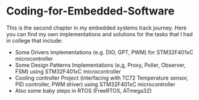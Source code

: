 # Coding-for-Embedded-Software

This is the second chapter in my embedded systems track journey.  Here you can find my own implementations and solutions for the tasks that I had in college that include:

 - Some Drivers Implementations (e.g. DIO, GPT, PWM) for STM32F401xC microcontroller
 - Some Design Patterns Implementations (e,g, Proxy, Poller, Observer, FSM) using STM32F401xC microcontroller
 - Cooling controller Project (interfacing with TC72 Temperature sensor, PID controller, PWM driver) using STM32F401xC microcontroller
 - Also some baby steps in RTOS (FreeRTOS, ATmega32)

